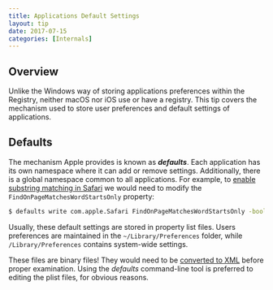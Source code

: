 ```yaml
---
title: Applications Default Settings
layout: tip
date: 2017-07-15
categories: [Internals]
---
```


## Overview

Unlike the Windows way of storing applications preferences within the Registry, neither macOS nor iOS use or have a registry. This tip covers the mechanism used to store user preferences and default settings of applications.

## Defaults

The mechanism Apple provides is known as __*defaults*__. Each application has its own namespace where it can add or remove settings. Additionally, there is a global namespace  common to all applications. For example, to [enable substring matching in Safari](http://craftware.xyz/tips/Safari-match-substrings.html) we would need to modify the ```FindOnPageMatchesWordStartsOnly``` property:
```bash
$ defaults write com.apple.Safari FindOnPageMatchesWordStartsOnly -bool FALSE
```

Usually, these default settings are stored in property list files. Users preferences are maintained in the ```~/Library/Preferences``` folder, while ```/Library/Preferences``` contains system-wide settings.

<div class="box-note">
These files are binary files! They would need to be <a href="http://craftware.xyz/tips/Plists-convert-formats.html">converted to XML</a> before proper examination. Using the <i>defaults</i> command-line tool is preferred to editing the plist files, for obvious reasons.
</div>
